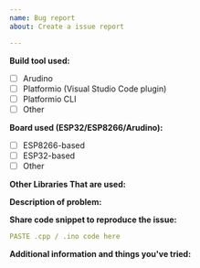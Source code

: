 ```yaml
---
name: Bug report
about: Create a issue report

---
```


<!-- Thanks for reporting a bug for this project. READ THIS FIRST:

- Provide as many details as possible. Simply saying "X gives bug" or "X gives error" is not enough!
- Paste logs, configuration sample (platformio.ini file) and code into the backticks (```).
- Read through the template carefully and fill out all missing details.
- Please also search for similar issues in this issue tracker first and read through the ESPHome FAQ.

DO NOT DELETE ANY TEXT from this template! Otherwise the issue may be closed without a comment.
-->

**Build tool used:**
<!--
Please provide details about your OS below this line. 
-->
- [ ] Arudino
- [ ] Platformio (Visual Studio Code plugin)
- [ ] Platformio CLI
- [ ] Other

**Board used (ESP32/ESP8266/Arudino):**
<!--
Please provide details on which board is used. 
-->
- [ ] ESP8266-based
- [ ] ESP32-based
- [ ] Other

**Other Libraries That are used:**
<!--
Paste contents of platformio.ini / libraries or list some of the libraries used.
-->


**Description of problem:**


**Share code snippet to reproduce the issue:**
```yaml
PASTE .cpp / .ino code here

```

**Additional information and things you've tried:**




<!-- LEAVE THIS LINE AS-IS AND DON'T DELETE IT, OTHERWISE THE ISSUE WILL BE CLOSED AUTOMATICALLY. -->